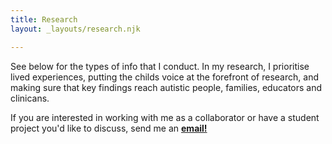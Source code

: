 ```yaml
---
title: Research
layout: _layouts/research.njk

---
```

See below for the types of info that I conduct. In my research, I prioritise lived experiences, putting the childs voice at the forefront of research, and making sure that key findings reach autistic people, families, educators and clinicans. 

If you are interested in working with me as a collaborator or have a student project you'd like to discuss, send me an [**email!**](mailto:rdavis@qmu.ac.uk)
